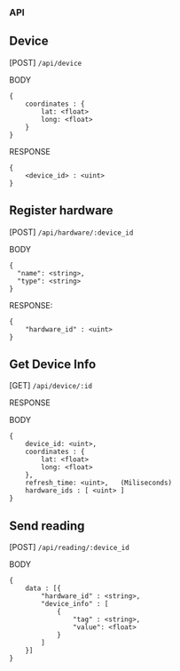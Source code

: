 ### API



## Device

[POST] `/api/device`

BODY

```
{
    coordinates : {
        lat: <float>
        long: <float>
    }
}
```

RESPONSE
```
{
    <device_id> : <uint>
}

```

## Register hardware

[POST] `/api/hardware/:device_id`

BODY

```
{
  "name": <string>,
  "type": <string>
}                    
```

RESPONSE:

```
{
    "hardware_id" : <uint>
}
```


## Get Device Info

[GET] `/api/device/:id`

RESPONSE

BODY
```
{
    device_id: <uint>,
    coordinates : {
        lat: <float>
        long: <float>
    },
    refresh_time: <uint>,   (Miliseconds)
    hardware_ids : [ <uint> ]
}
```

## Send reading

[POST] `/api/reading/:device_id`

BODY
```
{
    data : [{
        "hardware_id" : <string>,
        "device_info" : [
            {
                "tag" : <string>,
                "value": <float>
            }
        ]
    }]
}
```
